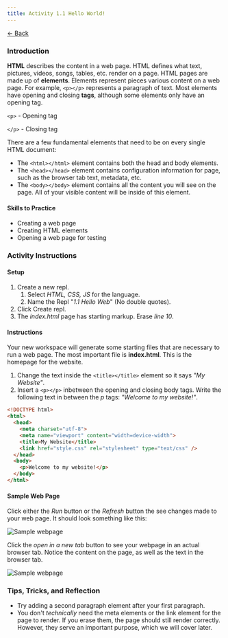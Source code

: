 ```yaml
---
title: Activity 1.1 Hello World!
---
```


[← Back](/activities/web-design/)

### Introduction

**HTML** describes the content in a web page. HTML defines what text, pictures, videos, songs, tables, etc. render on a page. HTML pages are made up of **elements**. Elements represent pieces various content on a web page. For example, `<p></p>` represents a paragraph of text. Most elements have opening and closing **tags**, although some elements only have an opening tag.

`<p>` - Opening tag

`</p>` - Closing tag

There are a few fundamental elements that need to be on every single HTML document:
* The `<html></html>` element contains both the head and body elements.
* The `<head></head>` element contains configuration information for page, such as the browser tab text, metadata, etc.
* The `<body></body>` element contains all the content you will see on the page. All of your visible content will be inside of this element.

#### Skills to Practice

- Creating a web page
- Creating HTML elements
- Opening a web page for testing

### Activity Instructions

#### Setup
1. Create a new repl.
    1. Select *HTML, CSS, JS* for the language.
    2. Name the Repl "*1.1 Hello Web*" (No double quotes).
2. Click Create repl.
3. The *index.html* page has starting markup. Erase *line 10*.

#### Instructions

Your new workspace will generate some starting files that are necessary to run a web page. The most important file is **index.html**. This is the homepage for the website.

1. Change the text inside the `<title></title>` element so it says *"My Website"*.
2. Insert a `<p></p>` inbetween the opening and closing body tags. Write the following text in between the *p* tags: *"Welcome to my website!"*.

```html
<!DOCTYPE html>
<html>
  <head>
    <meta charset="utf-8">
    <meta name="viewport" content="width=device-width">
    <title>My Website</title>
    <link href="style.css" rel="stylesheet" type="text/css" />
  </head>
  <body>
    <p>Welcome to my website!</p>
  </body>
</html>
```

#### Sample Web Page

Click either the *Run* button or the *Refresh* button the see changes made to your web page. It should look something like this:

![Sample webpage](/assets/img/activities/webpage-sample-repl.png)

Click the *open in a new tab* button to see your webpage in an actual browser tab. Notice the content on the page, as well as the text in the browser tab.

![Sample webpage](/assets/img/activities/webpage-sample-browser.png)

### Tips, Tricks, and Reflection

- Try adding a second paragraph element after your first paragraph.
- You don't *technically* need the meta elements or the link element for the page to render. If you erase them, the page should still render correctly. However, they serve an important purpose, which we will cover later.